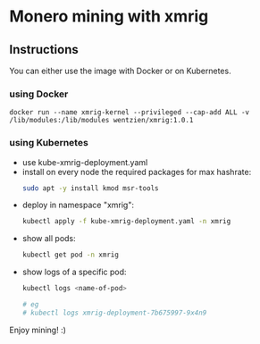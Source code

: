 # Monero mining with xmrig

## Instructions
You can either use the image with Docker or on Kubernetes.

### using Docker
```docker
docker run --name xmrig-kernel --privileged --cap-add ALL -v /lib/modules:/lib/modules wentzien/xmrig:1.0.1
```

### using Kubernetes
* use kube-xmrig-deployment.yaml
* install on every node the required packages for max hashrate:
    ```bash
    sudo apt -y install kmod msr-tools
    ```
* deploy in namespace "xmrig":
    ```bash
    kubectl apply -f kube-xmrig-deployment.yaml -n xmrig
    ```
* show all pods:
    ```bash
    kubectl get pod -n xmrig
    ```
* show logs of a specific pod:
    ```bash
    kubectl logs <name-of-pod>

    # eg
    # kubectl logs xmrig-deployment-7b675997-9x4n9
    ```

Enjoy mining! :)
